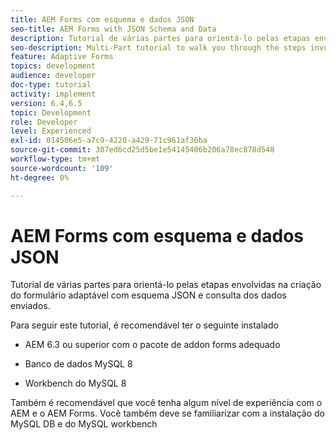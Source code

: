 ```yaml
---
title: AEM Forms com esquema e dados JSON
seo-title: AEM Forms with JSON Schema and Data
description: Tutorial de várias partes para orientá-lo pelas etapas envolvidas na criação do formulário adaptável com esquema JSON e consulta dos dados enviados.
seo-description: Multi-Part tutorial to walk you through the steps involved in creating Adaptive Form with JSON schema and querying the submitted data.
feature: Adaptive Forms
topics: development
audience: developer
doc-type: tutorial
activity: implement
version: 6.4,6.5
topic: Development
role: Developer
level: Experienced
exl-id: 014506e5-a7c9-4220-a429-71c961af36ba
source-git-commit: 307ed6cd25d5be1e54145406b206a78ec878d548
workflow-type: tm+mt
source-wordcount: '109'
ht-degree: 0%

---
```


# AEM Forms com esquema e dados JSON

Tutorial de várias partes para orientá-lo pelas etapas envolvidas na criação do formulário adaptável com esquema JSON e consulta dos dados enviados.

Para seguir este tutorial, é recomendável ter o seguinte instalado

* AEM 6.3 ou superior com o pacote de addon forms adequado

* Banco de dados MySQL 8

* Workbench do MySQL 8

Também é recomendável que você tenha algum nível de experiência com o AEM e o AEM Forms. Você também deve se familiarizar com a instalação do MySQL DB e do MySQL workbench
